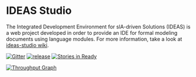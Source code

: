 # IDEAS Studio

The Integrated Development Environment for slA-driven Solutions (IDEAS) is a web project developed in order to provide an IDE for formal modeling documents using language modules. 
For more information, take a look at [ideas-studio wiki](https://github.com/isa-group/ideas-studio/wiki).

[![Gitter](https://badges.gitter.im/Join%20Chat.svg)](https://gitter.im/isa-group/ideas-studio?utm_source=badge&utm_medium=badge&utm_campaign=pr-badge&utm_content=badge)
[![release](https://img.shields.io/badge/release-0.7.1-green.svg)](https://raw.githubusercontent.com/isa-group/ideas-studio/master/CHANGELOG.txt)
[![Stories in Ready](https://badge.waffle.io/isa-group/ideas-studio.svg?label=in%20progress&title=In%20Progress)](http://waffle.io/isa-group/ideas-studio)

[![Throughput Graph](https://graphs.waffle.io/isa-group/ideas-studio/throughput.svg)](https://waffle.io/isa-group/ideas-studio/metrics)
